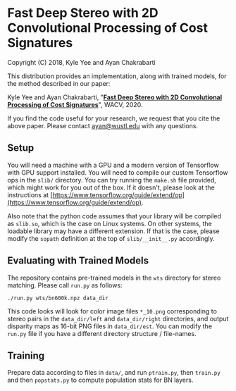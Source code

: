 # Fast Deep Stereo with 2D Convolutional Processing of Cost Signatures

Copyright (C) 2018, Kyle Yee and Ayan Chakrabarti

This distribution provides an implementation, along with trained models, for the method described in our paper:

Kyle Yee and Ayan Chakrabarti, "**[Fast Deep Stereo with 2D Convolutional Processing of Cost Signatures](https://openaccess.thecvf.com/content_WACV_2020/papers/Yee_Fast_Deep_Stereo_with_2D_Convolutional_Processing_of_Cost_Signatures_WACV_2020_paper.pdf)**", WACV, 2020.

If you find the code useful for your research, we request that you cite the above paper. Please contact ayan@wustl.edu with any questions.

## Setup

You will need a machine with a GPU and a modern version of Tensorflow with GPU support installed. You will need to compile our custom Tensorflow ops in the `slib/` directory. You can try running the `make.sh` file provided, which might work for you out of the box. If it doesn't, please look at the instructions at [https://www.tensorflow.org/guide/extend/op](https://www.tensorflow.org/guide/extend/op).

Also note that the python code assumes that your library will be compiled as `slib.so`, which is the case on Linux systems. On other systems, the loadable library may have a different extension. If that is the case, please modify the `sopath` definition at the top of `slib/__init__.py` accordingly.

## Evaluating with Trained Models

The repository contains pre-trained models in the `wts` directory for stereo matching. Please call `run.py` as follows:

```
./run.py wts/bn600k.npz data_dir
```

This code looks will look for color image files `*_10.png` corresponding to stereo pairs in the `data_dir/left` and `data_dir/right` directories, and output disparity maps as 16-bit PNG files in `data_dir/est`. You can modify the `run.py` file if you have a different directory structure / file-names.

## Training

Prepare data according to files in `data/`, and run `ptrain.py`, then `train.py` and then `popstats.py` to compute population stats for BN layers.
